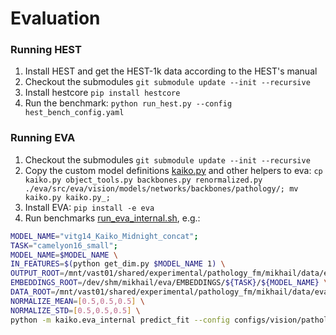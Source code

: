 # Evaluation

### Running HEST

1. Install HEST and get the HEST-1k data according to the HEST's manual
2. Checkout the submodules `git submodule update --init --recursive`
3. Install hestcore `pip install hestcore`
4. Run the benchmark: `python run_hest.py --config hest_bench_config.yaml`

### Running EVA
1. Checkout the submodules `git submodule update --init --recursive`
2. Copy the custom model definitions [kaiko.py](./eva/src/eva/vision/models/networks/backbones/pathology/kaiko.py) and other helpers to eva: `cp kaiko.py object_tools.py backbones.py renormalized.py ./eva/src/eva/vision/models/networks/backbones/pathology/; mv kaiko.py kaiko.py_;`
2. Install EVA: `pip install -e eva`
2. Run benchmarks [run_eva_internal.sh](./run_eva_internal.sh), e.g.:
```bash
MODEL_NAME="vitg14_Kaiko_Midnight_concat";
TASK="camelyon16_small";
MODEL_NAME=$MODEL_NAME \
IN_FEATURES=$(python get_dim.py $MODEL_NAME 1) \
OUTPUT_ROOT=/mnt/vast01/shared/experimental/pathology_fm/mikhail/data/eva/RESULTS_patience/${TASK}/${MODEL_NAME} \
EMBEDDINGS_ROOT=/dev/shm/mikhail/eva/EMBEDDINGS/${TASK}/${MODEL_NAME} \
DATA_ROOT=/mnt/vast01/shared/experimental/pathology_fm/mikhail/data/eva/${TASK} \
NORMALIZE_MEAN=[0.5,0.5,0.5] \
NORMALIZE_STD=[0.5,0.5,0.5] \
python -m kaiko.eva_internal predict_fit --config configs/vision/pathology/offline/classification/${TASK}.yaml
```

